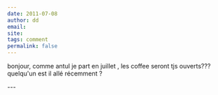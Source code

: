 ```yaml
---
date: 2011-07-08
author: dd
email: 
site: 
tags: comment
permalink: false
---
```


<p>bonjour, comme antul je part en juillet , les coffee seront tjs ouverts??? quelqu'un est il allé récemment ?</p>
---